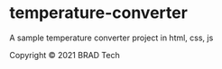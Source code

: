 # temperature-converter
A sample temperature converter project in html, css, js

Copyright &copy; 2021 BRAD Tech

